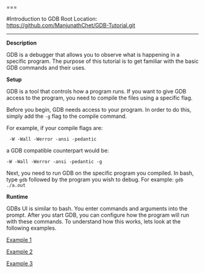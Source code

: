 ===

#Introduction to GDB
Root Location: https://github.com/ManjunathChet/GDB-Tutorial.git

---

**Description**

GDB is a debugger that allows you to observe what is happening in a specific 
program. The purpose of this tutorial is to get familiar with the basic
GDB commands and their uses.

**Setup**

GDB is a tool that controls how a program runs. If you want to give GDB
access to the program, you need to compile the files using a specific flag.

Before you begin, GDB needs access to your program. In order to do this,
simply add the `-g` flag to the compile command.

For example, if your compile flags are:

` -W -Wall -Werror -ansi -pedantic`
 
a GDB compatible counterpart would be:

`-W -Wall -Werror -ansi -pedantic -g`

Next, you need to run GDB on the specific program you compiled. In bash,
type `gdb` followed by the program you wish to debug. 
For example: `gdb ./a.out`

**Runtime**

GDBs UI is similar to bash. You enter commands and arguments into the
prompt. After you start GDB, you can configure how the program will run with these
commands. To understand how this works, lets look at the following examples.

[Example 1](ex1/)

[Example 2](ex2/)

[Example 3](ex3/)
